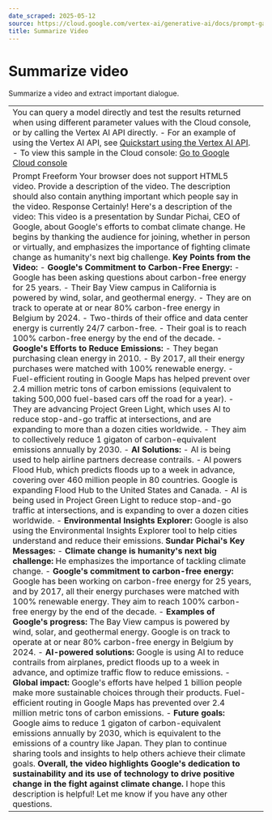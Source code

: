 ```yaml
---
date_scraped: 2025-05-12
source: https://cloud.google.com/vertex-ai/generative-ai/docs/prompt-gallery/samples/summarize_summarize_video
title: Summarize Video
---
```


# Summarize video 

Summarize a video and extract important dialogue.

| | |
| --- | --- |
| You can query a model directly and test the results returned when using different parameter values with the Cloud console, or by calling the Vertex AI API directly. - For an example of using the Vertex AI API, see [Quickstart using the Vertex AI API](../../start/quickstarts/api-quickstart.md). - To view this sample in the Cloud console: [Go to Google Cloud console](https://console.cloud.google.com/vertex-ai/generative/language/prompt-examples/Summarize%20video) | |
| Prompt Freeform Your browser does not support HTML5 video. Provide a description of the video. The description should also contain anything important which people say in the video. Response Certainly! Here's a description of the video: This video is a presentation by Sundar Pichai, CEO of Google, about Google's efforts to combat climate change. He begins by thanking the audience for joining, whether in person or virtually, and emphasizes the importance of fighting climate change as humanity's next big challenge. **Key Points from the Video:** - **Google's Commitment to Carbon-Free Energy:** - Google has been asking questions about carbon-free energy for 25 years. - Their Bay View campus in California is powered by wind, solar, and geothermal energy. - They are on track to operate at or near 80% carbon-free energy in Belgium by 2024. - Two-thirds of their office and data center energy is currently 24/7 carbon-free. - Their goal is to reach 100% carbon-free energy by the end of the decade. - **Google's Efforts to Reduce Emissions:** - They began purchasing clean energy in 2010. - By 2017, all their energy purchases were matched with 100% renewable energy. - Fuel-efficient routing in Google Maps has helped prevent over 2.4 million metric tons of carbon emissions (equivalent to taking 500,000 fuel-based cars off the road for a year). - They are advancing Project Green Light, which uses AI to reduce stop-and-go traffic at intersections, and are expanding to more than a dozen cities worldwide. - They aim to collectively reduce 1 gigaton of carbon-equivalent emissions annually by 2030. - **AI Solutions:** - AI is being used to help airline partners decrease contrails. - AI powers Flood Hub, which predicts floods up to a week in advance, covering over 460 million people in 80 countries. Google is expanding Flood Hub to the United States and Canada. - AI is being used in Project Green Light to reduce stop-and-go traffic at intersections, and is expanding to over a dozen cities worldwide. - **Environmental Insights Explorer:** Google is also using the Environmental Insights Explorer tool to help cities understand and reduce their emissions. **Sundar Pichai's Key Messages:** - **Climate change is humanity's next big challenge:** He emphasizes the importance of tackling climate change. - **Google's commitment to carbon-free energy:** Google has been working on carbon-free energy for 25 years, and by 2017, all their energy purchases were matched with 100% renewable energy. They aim to reach 100% carbon-free energy by the end of the decade. - **Examples of Google's progress:** The Bay View campus is powered by wind, solar, and geothermal energy. Google is on track to operate at or near 80% carbon-free energy in Belgium by 2024. - **AI-powered solutions:** Google is using AI to reduce contrails from airplanes, predict floods up to a week in advance, and optimize traffic flow to reduce emissions. - **Global impact:** Google's efforts have helped 1 billion people make more sustainable choices through their products. Fuel-efficient routing in Google Maps has prevented over 2.4 million metric tons of carbon emissions. - **Future goals:** Google aims to reduce 1 gigaton of carbon-equivalent emissions annually by 2030, which is equivalent to the emissions of a country like Japan. They plan to continue sharing tools and insights to help others achieve their climate goals. **Overall, the video highlights Google's dedication to sustainability and its use of technology to drive positive change in the fight against climate change.** I hope this description is helpful! Let me know if you have any other questions. | | | | | --- | --- | | **Model:** | gemini-1.5-flash-002 | | **Temperature:** | 0.2 | | **Max output tokens:** | 8192 | | **TopK:** | 40.0 | | **TopP:** | 0.95 | |